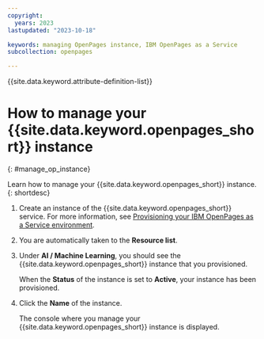 ```yaml
---
copyright:
  years: 2023
lastupdated: "2023-10-18"

keywords: managing OpenPages instance, IBM OpenPages as a Service
subcollection: openpages

---
```

{{site.data.keyword.attribute-definition-list}}

# How to manage your {{site.data.keyword.openpages_short}} instance
{: #manage_op_instance}

Learn how to manage your {{site.data.keyword.openpages_short}} instance.{: shortdesc}

1. Create an instance of the {{site.data.keyword.openpages_short}} service. For more information, see [Provisioning your IBM OpenPages as a Service environment](/docs-draft/openpages?topic=openpages-provisioning_environment&interface=api).

2. You are automatically taken to the **Resource list**.

3. Under **AI / Machine Learning**, you should see the {{site.data.keyword.openpages_short}} instance that you provisioned. 

   When the **Status** of the instance is set to **Active**, your instance has been provisioned.

4. Click the **Name** of the instance.
   
   The console where you manage your {{site.data.keyword.openpages_short}} instance is displayed.
